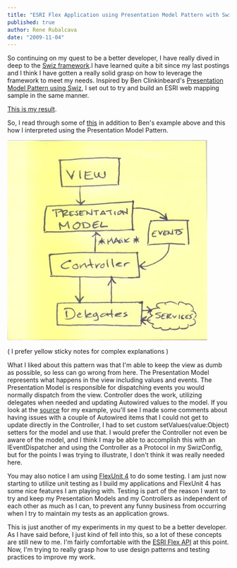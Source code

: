 ```yaml
---
title: "ESRI Flex Application using Presentation Model Pattern with Swiz"
published: true
author: Rene Rubalcava
date: "2009-11-04"
---
```


So continuing on my quest to be a better developer, I have really dived in deep to the [Swiz framework](http://swizframework.org/).I have learned quite a bit since my last postings and I think I have gotten a really solid grasp on how to leverage the framework to meet my needs. Inspired by Ben Clinkinbeard's [Presentation Model Pattern using Swiz](http://www.benclinkinbeard.com/2009/05/swiz-example-application-with-presentation-model-pattern/), I set out to try and build an ESRI web mapping sample in the same manner.

  
[This is my result](http://odoe.net/thelab/flex/swizmappresentationmodel/SwizMapPresentationModel.html).

  
So, I read through some of [this](http://martinfowler.com/eaaDev/PresentationModel.html) in addition to Ben's example above and this how I interpreted using the Presentation Model Pattern.  
  
[![](images/presomodel.jpg)](http://odoe.net/thelab/flex/swizmappresentationmodel/presomodel.jpg)

( I prefer yellow sticky notes for complex explanations )

  
What I liked about this pattern was that I'm able to keep the view as dumb as possible, so less can go wrong from here. The Presentation Model represents what happens in the view including values and events. The Presentation Model is responsible for dispatching events you would normally dispatch from the view. Controller does the work, utilizing delegates when needed and updating Autowired values to the model. If you look at the [source](http://odoe.net/thelab/flex/swizmappresentationmodel/srcview/index.html) for my example, you'll see I made some comments about having issues with a couple of Autowired items that I could not get to update directly in the Controller, I had to set custom setValues(value:Object) setters for the model and use that. I would prefer the Controller not even be aware of the model, and I think I may be able to accomplish this with an IEventDispatcher and using the Controller as a Protocol in my SwizConfig, but for the points I was trying to illustrate, I don't think it was really needed here.

  
You may also notice I am using [FlexUnit 4](http://opensource.adobe.com/wiki/display/flexunit/FlexUnit+4+feature+overview) to do some testing. I am just now starting to utilize unit testing as I build my applications and FlexUnit 4 has some nice features I am playing with. Testing is part of the reason I want to try and keep my Presentation Models and my Controllers as independent of each other as much as I can, to prevent any funny business from occurring when I try to maintain my tests as an application grows.

  
This is just another of my experiments in my quest to be a better developer. As I have said before, I just kind of fell into this, so a lot of these concepts are still new to me. I'm fairly comfortable with the [ESRI Flex API](http://resources.esri.com/arcgisserver/apis/flex/) at this point. Now, I'm trying to really grasp how to use design patterns and testing practices to improve my work.
